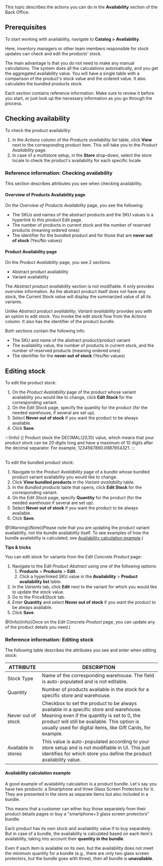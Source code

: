 This topic describes the actions you can do in the **Availability** section of  the Back Office.

## Prerequisites 

To start working with availability, navigate to **Catalog > Availability**.

Here, inventory managers or other team members responsible for stock updates can check and edit the products' stock.

The main advantage is that you do not need to make any manual calculations. The system does all the calculations automatically, and you get the aggregated availability value. You will have a single table with a comparison of the product's stock value and the ordered value. It also calculates the bundled products stock. 

Each section contains reference information. Make sure to review it before you start, or just look up the necessary information as you go through the process.

## Checking availability 

To check the product availability:

1. In the _Actions_ column of the *Products availability list* table, click **View** next to the corresponding product item. 
This will take you to the *Product Availability* page.
2. In case of a multistore setup, in the **Store** drop-down, select the store locale to check the product's availability for each specific locale.

### Reference information: Checking availability 

This section describes attributes you see when checking availability.

#### Overview of Products Availability page

On the *Overview of Products Availability* page, you see the following: 
* The SKUs and names of the abstract products and the SKU values is a hyperlink to this product Edit page.
* The number of products in current stock and the number of reserved products (meaning ordered ones)
*  The identifier for the bundled product and for those that are **never out of stock** (Yes/No values)

#### Product Availability page

On the *Product Availability* page, you see 2 sections:
* Abstract product availability 
* Variant availability

The *Abstract product availability* section is not modifiable. It only provides overview information. As the abstract product itself does not have any stock, the Current Stock value will display the summarized value of all its variants.

Unlike *Abstract product availability*, *Variant availability* provides you with an option to edit stock. You invoke the edit stock flow from the *Actions* column. It also has the identifier of the product bundle.

Both sections contain the following info:
* The SKU and name of the abstract product/product variant
* The availability value, the number of products in current stock, and the number of reserved products (meaning ordered ones)
* The identifier for the **never out of stock** (Yes/No values)

## Editing stock

To edit the product stock:

1. On the *Product Availability* page of the product whose variant availability you would like to change, click **Edit Stock** for the corresponding variant.
2. On the *Edit Stock* page, specify the quantity for the product (for the needed warehouse, if several are set up).
3. Select **Never out of stock** if you want the product to be always available.
4. Click **Save**.

:::(Info) ()
Product stock the DECIMAL(20,10) value, which means that your product stock can be 20 digits long and have a maximum of 10 digits after the decimal separator. For example, *1234567890.0987654321*.
:::

</br>To edit the bundled product stock:

1. Navigate to the *Product Availability* page of a bundle whose bundled product variant availability you would like to change.
2. Click **View bundled products** in the *Variant availability* table.
3. In the *Bundled products* table that opens, click **Edit Stock** for the corresponding variant.
4. On the *Edit Stock* page, specify **Quantity** for the product (for the needed warehouse if several are set up).
5. Select **Never out of stock** if you want the product to be always available.
6. Click **Save**.

@(Warning)(Note)(Please note that you are updating the product variant availability, not the bundle availability itself. To see examples of how the bundle availability is calculated, see [Availability calculation example](#availability-calculation-example).)

**Tips & tricks**

You can edit stock for variants from the *Edit Concrete Product* page:
1. Navigate to the *Edit Product Abstract* using one of the following options:
    1.  **Products** > **Products** > **Edit**.
    2.  Click a hyperlinked SKU value in the **Availability** > **Product availability list** table.
2. In the *Variants* tab, click **Edit** next to the variant for which you would like to update the stock value.
3. Go to the *Price&Stock* tab.
4. Enter **Quantity** and select **Never out of stock** if you want the product to be always available.
5. Click **Save**.

@(Info)(Info)(Once on the *Edit Concrete Product* page, you can update any of the product details you need.)

### Reference information: Editing stock

The following table describes the attributes you see and enter when editing stock:

| ATTRIBUTE | DESCRIPTION |
| --- | --- |
| Stock Type | Name of the corresponding warehouse. The field is auto-populated and is not editable.|
| Quantity | Number of products available in the stock for a specific store and warehouse. |
| Never out of stock | Checkbox to set the product to be always available in a specific store and warehouse. Meaning even if the quantity is set to 0, the product will still be available. This option is usually used for digital items, like Gift Cards, for example.|
| Available in stores | This value is auto-populated according to your store setup and is not modifiable in UI. This just identifies for which store you define the product availability value. |

#### <a id="availability-calculation-example"></a>Availability calculation example

A good example of availability calculation is a product bundle. 
Let's say you have two products: a Smartphone and three Glass Screen Protectors for it. They are presented in the store as separate items but also included in a bundle.

This means that a customer can either buy those separately from their product details pages or buy a "smartphone+3 glass screen protectors" bundle.

Each product has its own stock and availability value if to buy separately.
But in case of a bundle, the availability is calculated based on each item's availability, taking into account their **quantity in the bundle**.

Even if each item is available on its own, but the availability does not meet the minimum quantity for a bundle (e.g., there are only two glass screen protectors, but the bundle goes with three), then all bundle is **unavailable**.
